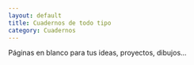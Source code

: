 ```yaml
---
layout: default
title: Cuadernos de todo tipo
category: Cuadernos
---
```


Páginas en blanco para tus ideas, proyectos, dibujos...
